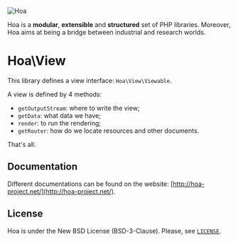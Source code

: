 ![Hoa](http://static.hoa-project.net/Image/Hoa_small.png)

Hoa is a **modular**, **extensible** and **structured** set of PHP libraries.
Moreover, Hoa aims at being a bridge between industrial and research worlds.

# Hoa\View

This library defines a view interface: `Hoa\View\Viewable`.

A view is defined by 4 methods:

  * `getOutputStream`: where to write the view;
  * `getData`: what data we have;
  * `render`: to run the rendering;
  * `getRouter`: how do we locate resources and other documents.

That's all.

## Documentation

Different documentations can be found on the website:
[http://hoa-project.net/](http://hoa-project.net/).

## License

Hoa is under the New BSD License (BSD-3-Clause). Please, see
[`LICENSE`](http://hoa-project.net/LICENSE).

